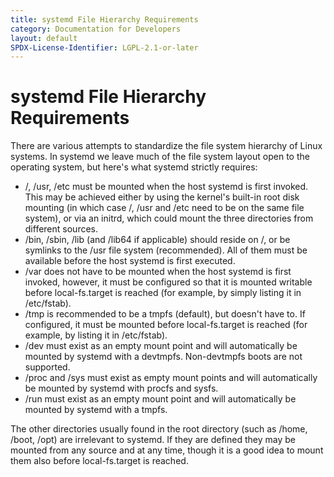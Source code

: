 ```yaml
---
title: systemd File Hierarchy Requirements
category: Documentation for Developers
layout: default
SPDX-License-Identifier: LGPL-2.1-or-later
---
```


# systemd File Hierarchy Requirements

There are various attempts to standardize the file system hierarchy of Linux systems. In systemd we leave much of the file system layout open to the operating system, but here's what systemd strictly requires:

- /, /usr, /etc must be mounted when the host systemd is first invoked. This may be achieved either by using the kernel's built-in root disk mounting (in which case /, /usr and /etc need to be on the same file system), or via an initrd, which could mount the three directories from different sources.
- /bin, /sbin, /lib (and /lib64 if applicable) should reside on /, or be symlinks to the /usr file system (recommended). All of them must be available before the host systemd is first executed.
- /var does not have to be mounted when the host systemd is first invoked, however, it must be configured so that it is mounted writable before local-fs.target is reached (for example, by simply listing it in /etc/fstab).
- /tmp is recommended to be a tmpfs (default), but doesn't have to. If configured, it must be mounted before local-fs.target is reached (for example, by listing it in /etc/fstab).
- /dev must exist as an empty mount point and will automatically be mounted by systemd with a devtmpfs. Non-devtmpfs boots are not supported.
- /proc and /sys must exist as empty mount points and will automatically be mounted by systemd with procfs and sysfs.
- /run must exist as an empty mount point and will automatically be mounted by systemd with a tmpfs.

The other directories usually found in the root directory (such as /home, /boot, /opt) are irrelevant to systemd. If they are defined they may be mounted from any source and at any time, though it is a good idea to mount them also before local-fs.target is reached.
